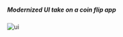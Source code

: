 ##### Modernized UI take on a coin flip app

![ui](https://user-images.githubusercontent.com/18251657/43050167-91ae5778-8dd2-11e8-887a-cf3ee3034bf2.png)